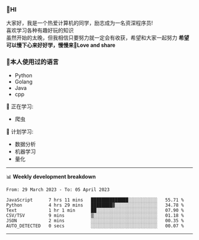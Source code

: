 


### 👋HI
大家好，我是一个热爱计算机的同学，励志成为一名资深程序员!</br>
喜欢学习各种有趣好玩的知识</br>
虽然开始的太晚，但我相信只要努力就一定会有收获，希望和大家一起努力
<b>希望可以慢下心来好好学，慢慢来💪Love and share</b>

### 🧐本人使用过的语言
* Python
* Golang
* Java
* cpp
  
💪 正在学习: 
* 爬虫


🧠 计划学习:
* 数据分析
* 机器学习
* 量化


-------

📊 **Weekly development breakdown**
<!--START_SECTION:waka-->

```text
From: 29 March 2023 - To: 05 April 2023

JavaScript      7 hrs 11 mins   ██████████████░░░░░░░░░░░   55.71 %
Python          4 hrs 29 mins   ████████▓░░░░░░░░░░░░░░░░   34.78 %
Text            1 hr 1 min      ██░░░░░░░░░░░░░░░░░░░░░░░   07.90 %
CSV/TSV         9 mins          ▒░░░░░░░░░░░░░░░░░░░░░░░░   01.18 %
JSON            2 mins          ░░░░░░░░░░░░░░░░░░░░░░░░░   00.35 %
AUTO_DETECTED   0 secs          ░░░░░░░░░░░░░░░░░░░░░░░░░   00.07 %
```

<!--END_SECTION:waka-->

-------




<!--
**hanson00/hanson00** is a ✨ _special_ ✨ repository because its `README.md` (this file) appears on your GitHub profile.
Here are some ideas to get you started:
- 🔭 I’m currently working on ...
- 🌱 I’m currently learning ...
- 👯 I’m looking to collaborate on ...
- 🤔 I’m looking for help with ...
- 💬 Ask me about ...
- 📫 How to reach me: ...
- 😄 Pronouns: ...
- ⚡ Fun fact: ...
-->
